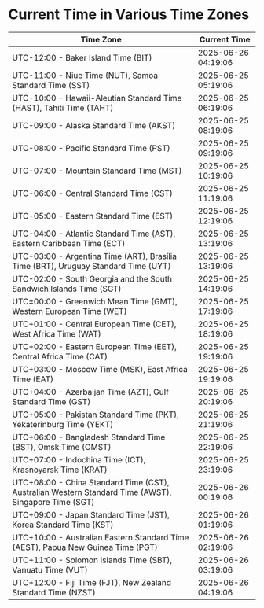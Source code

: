 # Current Time in Various Time Zones

| Time Zone | Current Time |
|-----------|--------------|
| UTC-12:00 - Baker Island Time (BIT) | 2025-06-26 04:19:06 |
| UTC-11:00 - Niue Time (NUT), Samoa Standard Time (SST) | 2025-06-25 05:19:06 |
| UTC-10:00 - Hawaii-Aleutian Standard Time (HAST), Tahiti Time (TAHT) | 2025-06-25 06:19:06 |
| UTC-09:00 - Alaska Standard Time (AKST) | 2025-06-25 08:19:06 |
| UTC-08:00 - Pacific Standard Time (PST) | 2025-06-25 09:19:06 |
| UTC-07:00 - Mountain Standard Time (MST) | 2025-06-25 10:19:06 |
| UTC-06:00 - Central Standard Time (CST) | 2025-06-25 11:19:06 |
| UTC-05:00 - Eastern Standard Time (EST) | 2025-06-25 12:19:06 |
| UTC-04:00 - Atlantic Standard Time (AST), Eastern Caribbean Time (ECT) | 2025-06-25 13:19:06 |
| UTC-03:00 - Argentina Time (ART), Brasília Time (BRT), Uruguay Standard Time (UYT) | 2025-06-25 13:19:06 |
| UTC-02:00 - South Georgia and the South Sandwich Islands Time (SGT) | 2025-06-25 14:19:06 |
| UTC±00:00 - Greenwich Mean Time (GMT), Western European Time (WET) | 2025-06-25 17:19:06 |
| UTC+01:00 - Central European Time (CET), West Africa Time (WAT) | 2025-06-25 18:19:06 |
| UTC+02:00 - Eastern European Time (EET), Central Africa Time (CAT) | 2025-06-25 19:19:06 |
| UTC+03:00 - Moscow Time (MSK), East Africa Time (EAT) | 2025-06-25 19:19:06 |
| UTC+04:00 - Azerbaijan Time (AZT), Gulf Standard Time (GST) | 2025-06-25 20:19:06 |
| UTC+05:00 - Pakistan Standard Time (PKT), Yekaterinburg Time (YEKT) | 2025-06-25 21:19:06 |
| UTC+06:00 - Bangladesh Standard Time (BST), Omsk Time (OMST) | 2025-06-25 22:19:06 |
| UTC+07:00 - Indochina Time (ICT), Krasnoyarsk Time (KRAT) | 2025-06-25 23:19:06 |
| UTC+08:00 - China Standard Time (CST), Australian Western Standard Time (AWST), Singapore Time (SGT) | 2025-06-26 00:19:06 |
| UTC+09:00 - Japan Standard Time (JST), Korea Standard Time (KST) | 2025-06-26 01:19:06 |
| UTC+10:00 - Australian Eastern Standard Time (AEST), Papua New Guinea Time (PGT) | 2025-06-26 02:19:06 |
| UTC+11:00 - Solomon Islands Time (SBT), Vanuatu Time (VUT) | 2025-06-26 03:19:06 |
| UTC+12:00 - Fiji Time (FJT), New Zealand Standard Time (NZST) | 2025-06-26 04:19:06 |
